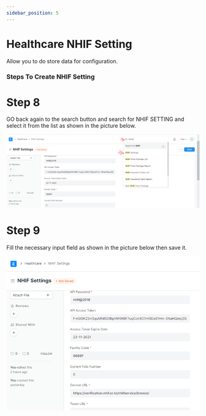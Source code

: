 ```yaml
---
sidebar_position: 5
---
```


# Healthcare NHIF Setting
Allow you to do store data for configuration.

### Steps To Create NHIF Setting
# Step 8
GO back again to the search button and search for NHIF SETTING and select it from the list as shown in the picture below.

![Create NHIF Setting](assets/nhifsetting01.png)

# Step 9
Fill the necessary input field as shown in the picture below then save it.

![Create NHIF Setting](assets/nhifsetting02.png)
